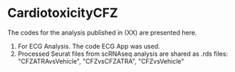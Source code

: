 # CardiotoxicityCFZ

The codes for the analysis published in (XX) are presented here. 

1) For ECG Analysis. The code ECG App was used.
2) Processed Seurat files from scRNAseq analysis are shared as .rds files: "CFZATRAvsVehicle", "CFZvsCFZATRA", "CFZvsVehicle"
